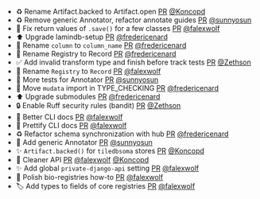 - ♻️ Rename Artifact.backed to Artifact.open [PR](https://github.com/laminlabs/lamindb/pull/1747) [@Koncopd](https://github.com/Koncopd)
- ♻️ Remove generic Annotator, refactor annotate guides [PR](https://github.com/laminlabs/lamindb/pull/1744) [@sunnyosun](https://github.com/sunnyosun)
- 🐛 Fix return values of `.save()` for a few classes [PR](https://github.com/laminlabs/lamindb/pull/1741) [@falexwolf](https://github.com/falexwolf)
- ⬆️ Upgrade lamindb-setup [PR](https://github.com/laminlabs/lamindb/pull/1742) [@fredericenard](https://github.com/fredericenard)
- 🚚 Rename `column` to `column_name` [PR](https://github.com/laminlabs/lamindb-setup/pull/799) [@fredericenard](https://github.com/fredericenard)
- 🚚 Rename Registry to Record [PR](https://github.com/laminlabs/lamindb-setup/pull/798) [@fredericenard](https://github.com/fredericenard)
- :white_check_mark: Add invalid transform type and finish before track tests [PR](https://github.com/laminlabs/lamindb/pull/1738) [@Zethson](https://github.com/Zethson)
- 🚚 Rename `Registry` to `Record` [PR](https://github.com/laminlabs/lamindb/pull/1740) [@falexwolf](https://github.com/falexwolf)
- 🧪 More tests for Annotator [PR](https://github.com/laminlabs/lamindb/pull/1737) [@sunnyosun](https://github.com/sunnyosun)
- 🐛 Move `mudata` import in TYPE_CHECKING [PR](https://github.com/laminlabs/lamindb/pull/1735) [@fredericenard](https://github.com/fredericenard)
- ⬆️ Upgrade submodules [PR](https://github.com/laminlabs/lamindb/pull/1733) [@fredericenard](https://github.com/fredericenard)
- 🔒 Enable Ruff security rules (bandit) [PR](https://github.com/laminlabs/lamindb/pull/1686) [@Zethson](https://github.com/Zethson)
- 📝 Better CLI docs [PR](https://github.com/laminlabs/lamindb/pull/1736) [@falexwolf](https://github.com/falexwolf)
- 💄 Prettify CLI docs [PR](https://github.com/laminlabs/lamin-cli/pull/54) [@falexwolf](https://github.com/falexwolf)
- ♻️ Refactor schema synchronization with hub [PR](https://github.com/laminlabs/lamindb-setup/pull/787) [@fredericenard](https://github.com/fredericenard)
- 🎨 Add generic Annotator [PR](https://github.com/laminlabs/lamindb/pull/1732) [@sunnyosun](https://github.com/sunnyosun)
- ✨ `Artifact.backed()` for `tiledbsoma` stores [PR](https://github.com/laminlabs/lamindb/pull/53) [@Koncopd](https://github.com/Koncopd)
- 🚸 Cleaner API [PR](https://github.com/laminlabs/lamindb/pull/1723) [@falexwolf](https://github.com/falexwolf) [@Koncopd](https://github.com/Koncopd)
- ✨ Add global `private-django-api` setting [PR](https://github.com/laminlabs/lamin-cli/pull/53) [@falexwolf](https://github.com/falexwolf)
- 📝 Polish bio-registries how-to [PR](https://github.com/laminlabs/lamindb/pull/1722) [@falexwolf](https://github.com/falexwolf)
- 🏷️ Add types to fields of core registries [PR](https://github.com/laminlabs/lamindb/pull/1716) [@falexwolf](https://github.com/falexwolf)
